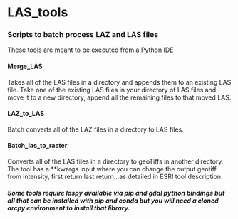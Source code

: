 # LAS_tools

### Scripts to batch process LAZ and LAS files
These tools are meant to be executed from a Python IDE

#### Merge_LAS 
Takes all of the LAS files in a directory and appends them to an existing LAS file.  Take one of the existing LAS files in your directory of LAS files and move it to a new directory, append all the remaining files to that moved LAS.

#### LAZ_to_LAS
Batch converts all of the LAZ files in a directory to LAS files.

####  Batch_las_to_raster
Converts all of the LAS files in a directory to geoTiffs in another directory.  The tool has a **kwargs input where you can change the output geotiff from intensity, first return last return...as detailed in ESRI tool description.

##### Some tools require laspy available via pip and gdal python bindings but all that can be installed with pip and conda but you will need a cloned arcpy environment to install that library.  
